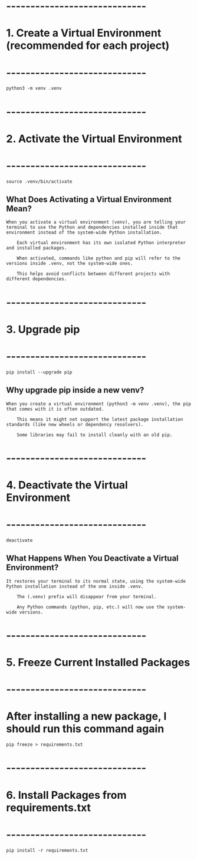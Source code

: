 # -----------------------------
# 1. Create a Virtual Environment (recommended for each project)
# -----------------------------
`python3 -m venv .venv`


# -----------------------------
# 2. Activate the Virtual Environment
# -----------------------------
`source .venv/bin/activate`

## What Does Activating a Virtual Environment Mean?
    When you activate a virtual environment (venv), you are telling your terminal to use the Python and dependencies installed inside that environment instead of the system-wide Python installation.

        Each virtual environment has its own isolated Python interpreter and installed packages.

        When activated, commands like python and pip will refer to the versions inside .venv, not the system-wide ones.

        This helps avoid conflicts between different projects with different dependencies.

# -----------------------------
# 3. Upgrade pip
# -----------------------------
`pip install --upgrade pip`

## Why upgrade pip inside a new venv?
    When you create a virtual environment (python3 -m venv .venv), the pip that comes with it is often outdated.

        This means it might not support the latest package installation standards (like new wheels or dependency resolvers).

        Some libraries may fail to install cleanly with an old pip.


# -----------------------------
# 4. Deactivate the Virtual Environment
# -----------------------------
`deactivate`

## What Happens When You Deactivate a Virtual Environment?
    It restores your terminal to its normal state, using the system-wide Python installation instead of the one inside .venv.

        The (.venv) prefix will disappear from your terminal.

        Any Python commands (python, pip, etc.) will now use the system-wide versions.


# -----------------------------
# 5. Freeze Current Installed Packages
# -----------------------------
# After installing a new package, I should run this command again
`pip freeze > requirements.txt`


# -----------------------------
# 6. Install Packages from requirements.txt
# -----------------------------
`pip install -r requirements.txt`
